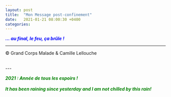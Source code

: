 ```yaml
---
layout: post
title:  "Mon Message post-confinement"
date:   2021-01-21 08:00:30 +0400
categories: 
---
```



<span style="color: blue">***... au final, le feu, ça brûle !***</span>
<br/>


---
&copy;  Grand Corps Malade & Camille Lellouche

<br>
---


<span style="color: green">***2021 : Année de tous les espoirs !***</span>
<br>
<br>
<span style="color: green">***It has been raining since yesterday and I am not chilled by this rain!***</span>